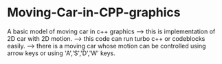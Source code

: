 # Moving-Car-in-CPP-graphics
A basic model of moving car in c++ graphics
--> this is implementation of 2D car with 2D motion.
--> this code can run turbo c++ or codeblocks easily.
--> there is a moving car whose motion can be controlled using arrow keys or using 'A','S','D','W' keys.
